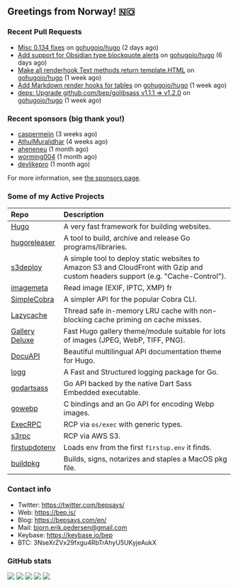 ## Greetings from Norway! 🇳🇴

### Recent Pull Requests

- [Misc 0.134 fixes](https://github.com/gohugoio/hugo/pull/12836) on [gohugoio/hugo](https://github.com/gohugoio/hugo) (2 days ago)
- [Add support for Obsidian type blockquote alerts](https://github.com/gohugoio/hugo/pull/12815) on [gohugoio/hugo](https://github.com/gohugoio/hugo) (6 days ago)
- [Make all renderhook Text methods return template.HTML](https://github.com/gohugoio/hugo/pull/12813) on [gohugoio/hugo](https://github.com/gohugoio/hugo) (1 week ago)
- [Add Markdown render hooks for tables](https://github.com/gohugoio/hugo/pull/12809) on [gohugoio/hugo](https://github.com/gohugoio/hugo) (1 week ago)
- [deps: Upgrade github.com/bep/golibsass v1.1.1 =&gt; v1.2.0](https://github.com/gohugoio/hugo/pull/12804) on [gohugoio/hugo](https://github.com/gohugoio/hugo) (1 week ago)

### Recent sponsors (big thank you!)

- [caspermeijn](https://github.com/caspermeijn) (3 weeks ago)
- [AthulMuralidhar](https://github.com/AthulMuralidhar) (4 weeks ago)
- [aheneneu](https://github.com/aheneneu) (1 month ago)
- [worming004](https://github.com/worming004) (1 month ago)
- [devlikepro](https://github.com/devlikepro) (1 month ago)

For more information, see [the sponsors page](https://github.com/sponsors/bep/).

### Some of my Active Projects

| Repo  | Description |
| :---------------------------------------- | :------------------------------------------- |
| [Hugo](https://github.com/gohugoio/hugo)|A very fast framework for building websites. |
| [hugoreleaser](https://github.com/gohugoio/hugoreleaser)| A tool to build, archive and release Go programs/libraries.  |
| [s3deploy](https://github.com/bep/s3deploy)| A simple tool to deploy static websites to Amazon S3 and CloudFront with Gzip and custom headers support (e.g. "Cache-Control").|
| [imagemeta](https://github.com/bep/imagemeta)| Read image (EXIF, IPTC, XMP) fr|
| [SimpleCobra](https://github.com/bep/simplecobra)|A simpler API for the popular Cobra CLI.|
| [Lazycache](https://github.com/bep/lazycache)| Thread safe in-memory LRU cache with non-blocking cache priming on cache misses.  |
| [Gallery Deluxe](https://github.com/bep/gallerydeluxe)|Fast Hugo gallery theme/module suitable for lots of images (JPEG, WebP, TIFF, PNG).|
| [DocuAPI](https://github.com/bep/docuapi)| Beautiful multilingual API documentation theme for Hugo.  |
| [logg](https://github.com/bep/logg)| A Fast and Structured logging package for Go.  |
| [godartsass](https://github.com/bep/godartsass)| Go API backed by the native Dart Sass Embedded executable. |
| [gowebp](https://github.com/bep/gowebp)|C bindings and an Go API for encoding Webp images. |
| [ExecRPC](https://github.com/bep/execrpc)|RCP via `os/exec` with generic types.  |
| [s3rpc](https://github.com/bep/s3rpc)|RCP via AWS S3.|
| [firstupdotenv](https://github.com/bep/firstupdotenv)|Loads env from the first `firstup.env` it finds. |
| [buildpkg](https://github.com/bep/buildpkg)| Builds, signs, notarizes and staples a MacOS pkg file. |

### Contact info
- Twitter: https://twitter.com/bepsays/
- Web: https://bep.is/
- Blog: https://bepsays.com/en/
- Mail: bjorn.erik.pedersen@gmail.com
- Keybase: https://keybase.io/bep
- BTC: 3NseXrZVx29fxgu4RbTrAhyU5UKyjeAukX


### GitHub stats

![](https://github-profile-summary-cards.vercel.app/api/cards/profile-details?username=bep&theme=github)
![](https://github-profile-summary-cards.vercel.app/api/cards/repos-per-language?username=bep&theme=github)
![](https://github-profile-summary-cards.vercel.app/api/cards/most-commit-language?username=bep&theme=github)
![](https://github-profile-summary-cards.vercel.app/api/cards/stats?username=bep&theme=github)
![](https://github-profile-summary-cards.vercel.app/api/cards/productive-time?username=bep&theme=github)
